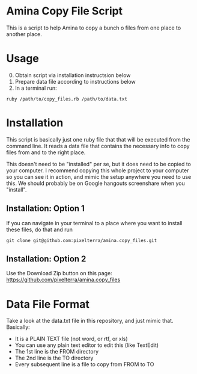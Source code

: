 # Amina Copy File Script
This is a script to help Amina to copy a bunch o files from one place to another place. 

# Usage
  0. Obtain script via installation instructsion below
  0. Prepare data file according to instructions below
  0. In a terminal run:

    ruby /path/to/copy_files.rb /path/to/data.txt


# Installation
This script is basically just one ruby file that that will be executed from the command line.  It reads a data file that contains the necessary info to copy files from and to the right place. 

This doesn't need to be "installed" per se, but it does need to be copied to your computer. I recommend copying this whole project to your computer so you can see it in action, and mimic the setup anywhere you need to use this. We should probably be on Google hangouts screenshare when you "install".

## Installation: Option 1
If you can navigate in your terminal to a place where you want to install these files, do that and run 

    git clone git@github.com:pixelterra/amina.copy_files.git

## Installation: Option 2

Use the Download Zip button on this page: https://github.com/pixelterra/amina.copy_files

# Data File Format
Take a look at the data.txt file in this repository, and just mimic that. Basically:

* It is a PLAIN TEXT file (not word, or rtf, or xls)
* You can use any plain text editor to edit this (like TextEdit)
* The 1st line is the FROM directory
* The 2nd line is the TO directory
* Every subsequent line is a file to copy from FROM to TO
